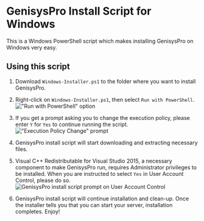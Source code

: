 # GenisysPro Install Script for Windows
This is a Windows PowerShell script which makes installing GenisysPro on Windows very easy.

## Using this script
1. Download `Windows-Installer.ps1` to the folder where you want to install GenisysPro.

2. Right-click on `Windows-Installer.ps1`, then select `Run with PowerShell`.
  !["Run with PowerShell" option](https://user-images.githubusercontent.com/14175175/28659691-f07d7696-72e2-11e7-9427-a564db7b2acc.png)

3. If you get a prompt asking you to change the execution policy, please enter `Y` for `Yes` to continue running the script.
  !["Execution Policy Change" prompt](https://user-images.githubusercontent.com/14175175/28659978-d75f6146-72e3-11e7-83e5-6dbce999c5af.PNG)

4. GenisysPro install script will start downloading and extracting necessary files.

5. Visual C++ Redistributable for Visual Studio 2015, a necessary component to make GenisysPro run, requires Administrator privileges to be installed. When you are instructed to select `Yes` in User Account Control, please do so.
  ![GenisysPro install script prompt on User Account Control](https://user-images.githubusercontent.com/14175175/28660523-d6f54bce-72e5-11e7-8cb1-e3505bcd1bb4.png)

6. GenisysPro install script will continue installation and clean-up. Once the installer tells you that you can start your server, installation completes. Enjoy!
